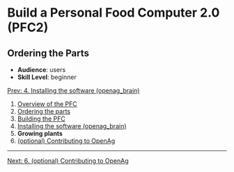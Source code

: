 # Build a Personal Food Computer 2.0 (PFC2)

## Ordering the Parts

- **Audience**:  users
- **Skill Level**: beginner

[Prev: 4. Installing the software (openag_brain)](guides:food_computer_2:4_software)

1. [Overview of the PFC](guides:food_computer_2:1_overview)
1. [Ordering the parts](guides:food_computer_2:2_order)
1. [Building the PFC](guides:food_computer_2:3_build)
1. [Installing the software (openag_brain)](guides:food_computer_2:4_software)
1. **Growing plants**
1. [(optional) Contributing to OpenAg](/contribute)

---




[Next: 6. (optional) Contributing to OpenAg](/contribute)
